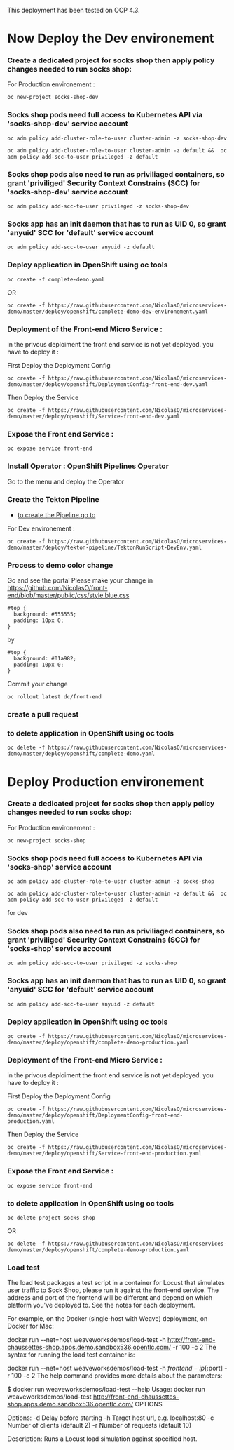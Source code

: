 This deployment has been tested on OCP 4.3.


# Now Deploy the Dev environement

### Create a dedicated project for socks shop then apply policy changes needed to run socks shop:

For Production environement :

```shell
oc new-project socks-shop-dev
```

### Socks shop pods need full access to Kubernetes API via 'socks-shop-dev' service account


```shell
oc adm policy add-cluster-role-to-user cluster-admin -z socks-shop-dev
```
```shell
oc adm policy add-cluster-role-to-user cluster-admin -z default &&  oc adm policy add-scc-to-user privileged -z default
```


### Socks shop pods also need to run as priviliaged containers, so grant 'priviliged' Security Context Constrains (SCC) for 'socks-shop-dev' service account

```shell
oc adm policy add-scc-to-user privileged -z socks-shop-dev
```
### Socks app has an init daemon that has to run as UID 0, so grant 'anyuid' SCC for 'default' service account

```shell
oc adm policy add-scc-to-user anyuid -z default
```
### Deploy application in OpenShift using oc tools

```shell
oc create -f complete-demo.yaml
```
OR
```shell
oc create -f https://raw.githubusercontent.com/NicolasO/microservices-demo/master/deploy/openshift/complete-demo-dev-environement.yaml
```



### Deployment of the Front-end Micro Service :
in the privous deploiment the front end service is not yet deployed. you have to deploy it :

First Deploy the Deployment Config

```shell
oc create -f https://raw.githubusercontent.com/NicolasO/microservices-demo/master/deploy/openshift/DeploymentConfig-front-end-dev.yaml
```

Then Deploy the Service
```shell
oc create -f https://raw.githubusercontent.com/NicolasO/microservices-demo/master/deploy/openshift/Service-front-end-dev.yaml
```



### Expose the Front end Service :

```shell
oc expose service front-end
```

### Install Operator :  OpenShift Pipelines Operator

Go to the menu and deploy the Operator

### Create the Tekton Pipeline

- [to create the Pipeline go to](/deploy/tekton-pipeline/README.md)

For Dev environement :
```shell
oc create -f https://raw.githubusercontent.com/NicolasO/microservices-demo/master/deploy/tekton-pipeline/TektonRunScript-DevEnv.yaml
```






### Process to demo color change

Go and see the portal
Please make your change in https://github.com/NicolasO/front-end/blob/master/public/css/style.blue.css

```shell
#top {
  background: #555555;
  padding: 10px 0;
}
```

by
```shell
#top {
  background: #01a982;
  padding: 10px 0;
}
```

Commit your change

```shell
oc rollout latest dc/front-end
```

### create a pull request

### to delete application in OpenShift using oc tools


```shell
oc delete -f https://raw.githubusercontent.com/NicolasO/microservices-demo/master/deploy/openshift/complete-demo.yaml
```





# Deploy Production environement
### Create a dedicated project for socks shop then apply policy changes needed to run socks shop:

For Production environement :

```shell
oc new-project socks-shop
```

### Socks shop pods need full access to Kubernetes API via 'socks-shop' service account


```shell
oc adm policy add-cluster-role-to-user cluster-admin -z socks-shop
```
```shell
oc adm policy add-cluster-role-to-user cluster-admin -z default &&  oc adm policy add-scc-to-user privileged -z default
```
for dev




### Socks shop pods also need to run as priviliaged containers, so grant 'priviliged' Security Context Constrains (SCC) for 'socks-shop' service account

```shell
oc adm policy add-scc-to-user privileged -z socks-shop
```
### Socks app has an init daemon that has to run as UID 0, so grant 'anyuid' SCC for 'default' service account

```shell
oc adm policy add-scc-to-user anyuid -z default
```
### Deploy application in OpenShift using oc tools


```shell
oc create -f https://raw.githubusercontent.com/NicolasO/microservices-demo/master/deploy/openshift/complete-demo-production.yaml
```



### Deployment of the Front-end Micro Service :
in the privous deploiment the front end service is not yet deployed. you have to deploy it :

First Deploy the Deployment Config

```shell
oc create -f https://raw.githubusercontent.com/NicolasO/microservices-demo/master/deploy/openshift/DeploymentConfig-front-end-production.yaml
```

Then Deploy the Service
```shell
oc create -f https://raw.githubusercontent.com/NicolasO/microservices-demo/master/deploy/openshift/Service-front-end-production.yaml
```



### Expose the Front end Service :

```shell
oc expose service front-end
```


### to delete application in OpenShift using oc tools

```shell
oc delete project socks-shop
```
OR
```shell
oc delete -f https://raw.githubusercontent.com/NicolasO/microservices-demo/master/deploy/openshift/complete-demo-production.yaml
```



### Load test
The load test packages a test script in a container for Locust that simulates user traffic to Sock Shop, please run it against the front-end service. The address and port of the frontend will be different and depend on which platform you've deployed to. See the notes for each deployment.

For example, on the Docker (single-host with Weave) deployment, on Docker for Mac:

docker run --net=host weaveworksdemos/load-test -h http://front-end-chaussettes-shop.apps.demo.sandbox536.opentlc.com/ -r 100 -c 2
The syntax for running the load test container is:

docker run --net=host weaveworksdemos/load-test -h $frontend-ip[:$port] -r 100 -c 2
The help command provides more details about the parameters:

$ docker run weaveworksdemos/load-test --help
Usage:
  docker run weaveworksdemos/load-test http://front-end-chaussettes-shop.apps.demo.sandbox536.opentlc.com/ OPTIONS

Options:
  -d  Delay before starting
  -h  Target host url, e.g. localhost:80
  -c  Number of clients (default 2)
  -r  Number of requests (default 10)

Description:
  Runs a Locust load simulation against specified host.
